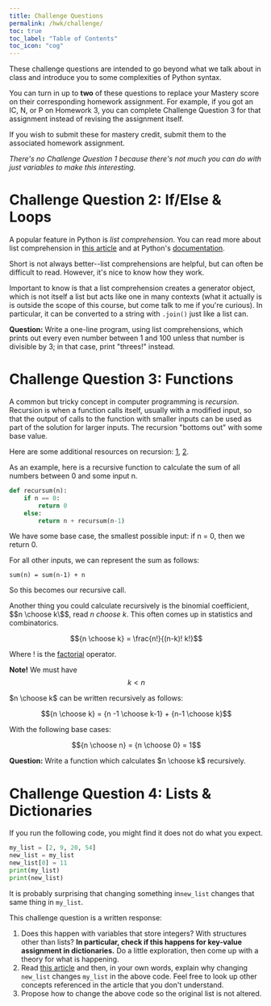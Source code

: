 ```yaml
---
title: Challenge Questions
permalink: /hwk/challenge/
toc: true
toc_label: "Table of Contents"
toc_icon: "cog"
---
```


These challenge questions are intended to go beyond what we talk about in class and introduce you to some complexities of Python syntax. 

You can turn in up to **two** of these questions to replace your Mastery score on their corresponding homework assignment. For example, if you got an IC, N, or P on Homework 3, you can complete Challenge Question 3 for that assignment instead of revising the assignment itself. 

If you wish to submit these for mastery credit, submit them to the associated homework assignment.

_There's no Challenge Question 1 because there's not much you can do with just variables to make this interesting._

# Challenge Question 2: If/Else & Loops

A popular feature in Python is _list comprehension_. You can read more about list comprehension in [this article](https://www.w3schools.com/python/python_lists_comprehension.asp) and at Python's [documentation](https://www.w3schools.com/python/python_lists_comprehension.asp).

Short is not always better--list comprehensions are helpful, but can often be difficult to read. However, it's nice to know how they work.

Important to know is that a list comprehension creates a generator object, which is not itself a list but acts like one in many contexts (what it actually is is outside the scope of this course, but come talk to me if you're curious). In particular, it can be converted to a string with `.join()` just like a list can.

**Question:** Write a one-line program, using list comprehensions, which prints out every even number between 1 and 100 unless that number is divisible by 3; in that case, print "threes!" instead. 

# Challenge Question 3: Functions

A common but tricky concept in computer programming is _recursion_. Recursion is when a function calls itself, usually with a modified input, so that the output of calls to the function with smaller inputs can be used as part of the solution for larger inputs. The recursion "bottoms out" with some base value. 

Here are some additional resources on recursion: [1](https://www.programiz.com/python-programming/recursion), [2](https://www.geeksforgeeks.org/recursion-in-python/).

As an example, here is a recursive function to calculate the sum of all numbers between 0 and some input n.

```py
def recursum(n):
    if n == 0:
        return 0
    else:
        return n + recursum(n-1)
```

We have some base case, the smallest possible input: if n = 0, then we return 0.

For all other inputs, we can represent the sum as follows:

```
sum(n) = sum(n-1) + n
```

So this becomes our recursive call. 

Another thing you could calculate recursively is the binomial coefficient, $$n \choose k\$$, read _n choose k_. This often comes up in statistics and combinatorics.

$${n \choose k} = \frac{n!}{(n-k)! k!}$$

Where ! is the [factorial](https://en.wikipedia.org/wiki/Factorial) operator.

**Note!** We must have $$k < n$$

$n \choose k$ can be written recursively as follows:

$${n \choose k} = {n -1 \choose k-1} + {n-1 \choose k}$$

With the following base cases:

$${n \choose n} = {n \choose 0} = 1$$

**Question:** Write a function which calculates $n \choose k$ recursively. 
# Challenge Question 4: Lists & Dictionaries

If you run the following code, you might find it does not do what you expect. 

```py
my_list = [2, 9, 20, 54]
new_list = my_list
new_list[0] = 11
print(my_list)
print(new_list)
```

It is probably surprising that changing something in`new_list` changes that same thing in `my_list`. 

This challenge question is a written response:

1. Does this happen with variables that store integers? With structures other than lists? **In particular, check if this happens for key-value assignment in dictionaries.** Do a little exploration, then come up with a theory for what is happening.
2. Read [this article](https://levelup.gitconnected.com/understanding-reference-and-copy-in-python-c681341a0cd8) and then, in your own words, explain why changing `new_list` changes `my_list` in the above code. Feel free to look up other concepts referenced in the article that you don't understand.
3. Propose how to change the above code so the original list is not altered.